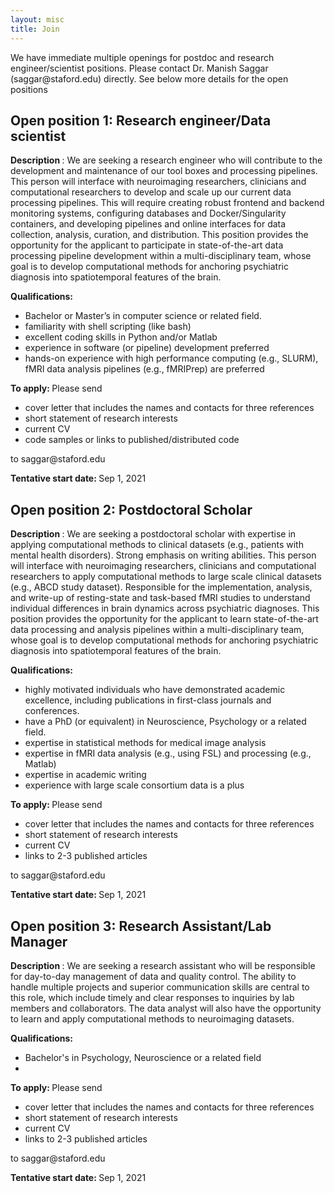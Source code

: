 ```yaml
---
layout: misc
title: Join
---
```


We have immediate multiple openings for postdoc and research engineer/scientist positions. Please contact Dr. Manish Saggar (saggar<span style="display:none">obfuscate</span>@staford.edu) directly. See below more details for the open positions

## Open position 1: Research engineer/Data scientist
<strong> Description </strong>: We are seeking a research engineer who will contribute to the development and maintenance of our tool boxes and processing pipelines. This person will interface with neuroimaging researchers, clinicians and computational researchers to develop and scale up our current data processing pipelines. This will require creating robust frontend and backend monitoring systems, configuring databases and Docker/Singularity containers, and developing pipelines and online interfaces for data collection, analysis, curation, and distribution. This position provides the opportunity for the applicant to participate in state-of-the-art data processing pipeline development within a multi-disciplinary team, whose goal is to develop computational methods for anchoring psychiatric diagnosis into spatiotemporal features of the brain.

<strong> Qualifications: </strong>
- Bachelor or Master’s in computer science or related field.
- familiarity with shell scripting (like bash)
- excellent coding skills in Python and/or Matlab
- experience in software (or pipeline) development preferred
- hands-on experience with high performance computing (e.g., SLURM), fMRI data analysis pipelines (e.g., fMRIPrep) are preferred

<strong> To apply: </strong> Please send
- cover letter that includes the names and contacts for three references
- short statement of research interests
- current CV
- code samples or links to published/distributed code

to saggar<span style="display:none">obfuscate</span>@staford.edu

<strong> Tentative start date: </strong> Sep 1, 2021


## Open position 2: Postdoctoral Scholar
<strong> Description </strong>: We are seeking a postdoctoral scholar with expertise in applying computational methods to clinical datasets (e.g., patients with mental health disorders). Strong emphasis on writing abilities. This person will interface with neuroimaging researchers, clinicians and computational researchers to apply computational methods to large scale clinical datasets (e.g., ABCD study dataset). Responsible for the implementation, analysis, and write-up of resting-state and task-based fMRI studies to understand individual differences in brain dynamics across psychiatric diagnoses. This position provides the opportunity for the applicant to learn state-of-the-art data processing and analysis pipelines within a multi-disciplinary team, whose goal is to develop computational methods for anchoring psychiatric diagnosis into spatiotemporal features of the brain.

<strong> Qualifications: </strong>
- highly motivated individuals who have demonstrated academic excellence, including publications in first-class journals and conferences.
- have a PhD (or equivalent) in Neuroscience, Psychology or a related field.
- expertise in statistical methods for medical image analysis
- expertise in fMRI data analysis (e.g., using FSL) and processing (e.g., Matlab)
- expertise in academic writing
- experience with large scale consortium data is a plus

<strong> To apply: </strong> Please send
- cover letter that includes the names and contacts for three references
- short statement of research interests
- current CV
- links to 2-3 published articles

to saggar<span style="display:none">obfuscate</span>@staford.edu

<strong> Tentative start date: </strong> Sep 1, 2021

## Open position 3: Research Assistant/Lab Manager
<strong> Description </strong>: We are seeking a research assistant who will be responsible for day-to-day management of data and quality control.  The ability to handle multiple projects and superior communication skills are central to this role, which include timely and clear responses to inquiries by lab members and collaborators. The data analyst will also have the opportunity to learn and apply computational methods to neuroimaging datasets.

<strong> Qualifications: </strong>
- Bachelor's in Psychology, Neuroscience or a related field
- 

<strong> To apply: </strong> Please send
- cover letter that includes the names and contacts for three references
- short statement of research interests
- current CV
- links to 2-3 published articles

to saggar<span style="display:none">obfuscate</span>@staford.edu

<strong> Tentative start date: </strong> Sep 1, 2021
